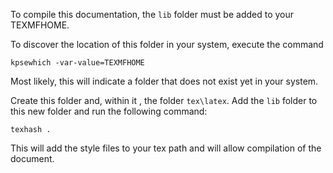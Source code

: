 To compile this documentation, the ```lib``` folder must be added to your TEXMFHOME.

To discover the location of this folder in your system, execute the command

```
kpsewhich -var-value=TEXMFHOME
```

Most likely, this will indicate a folder that does not exist yet in your system.

Create this folder and, within it , the folder ```tex\latex```.
Add the ```lib``` folder to this new folder and run the following command:

```
texhash .
```

This will add the style files to your tex path and will allow compilation of the document.
